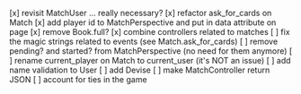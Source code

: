 [x] revisit MatchUser ... really necessary?
[x] refactor ask_for_cards on Match
[x] add player id to MatchPerspective and put in data attribute on page
[x] remove Book.full?
[x] combine controllers related to matches
[ ] fix the magic strings related to events (see Match.ask_for_cards)
[ ] remove pending? and started? from MatchPerspective (no need for them anymore)
[ ] rename current_player on Match to current_user (it's NOT an issue)
[ ] add name validation to User
[ ] add Devise
[ ] make MatchController return JSON
[ ] account for ties in the game
